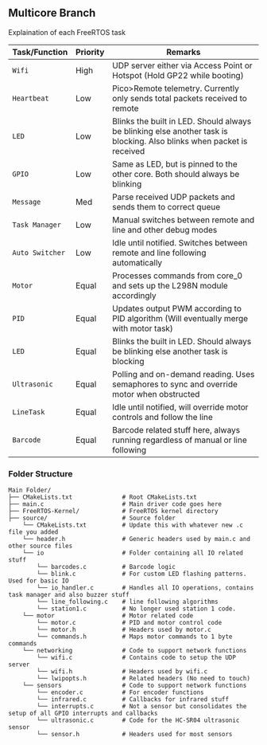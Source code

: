 ## Multicore Branch

Explaination of each FreeRTOS task

| **Task/Function**   | **Priority** | **Remarks**                                                                                          |
|---------------------|--------------|----------------------------------------------------------------------------------------------------------|
| `Wifi`              | High         | UDP server either via Access Point or Hotspot (Hold GP22 while booting)                                       |
| `Heartbeat`         | Low          | Pico>Remote telemetry. Currently only sends total packets received to remote    |
| `LED`               | Low          | Blinks the built in LED. Should always be blinking else another task is blocking. Also blinks when packet is received    |
| `GPIO`              | Low          | Same as LED, but is pinned to the other core. Both should always be blinking    |
| `Message`           | Med          | Parse received UDP packets and sends them to correct queue |
| `Task Manager`      | Low          | Manual switches between remote and line and other debug modes|
| `Auto Switcher`     | Low          | Idle until notified. Switches between remote and line following automatically   |
| `Motor`             | Equal        | Processes commands from core_0 and sets up the L298N module accordingly  |
| `PID`               | Equal        | Updates output PWM according to PID algorithm (Will eventually merge with motor task)|
| `LED`               | Equal        | Blinks the built in LED. Should always be blinking else another task is blocking    |
| `Ultrasonic`        | Equal        | Polling and on-demand reading. Uses semaphores to sync and override motor when obstructed    |
| `LineTask`          | Equal        | Idle until notified, will override motor controls and follow the line    |
| `Barcode`           | Equal        | Barcode related stuff here, always running regardless of manual or line following    |


### Folder Structure
    Main Folder/
    ├── CMakeLists.txt              # Root CMakeLists.txt
    ├── main.c                      # Main driver code goes here
    ├── FreeRTOS-Kernel/            # FreeRTOS kernel directory
    ├── source/                     # Source folder
        └── CMakeLists.txt          # Update this with whatever new .c file you added
        └── header.h                # Generic headers used by main.c and other source files
        └── io                      # Folder containing all IO related stuff
            └── barcodes.c          # Barcode logic
            └── blink.c             # For custom LED flashing patterns. Used for basic IO
            └── io_handler.c        # Handles all IO operations, contains task manager and also buzzer stuff
            └── line_following.c    # line following algorithms
            └── station1.c          # No longer used station 1 code.     
        └── motor                   # Motor related code
            └── motor.c             # PID and motor control code
            └── motor.h             # Headers used by motor.c
            └── commands.h          # Maps motor commands to 1 byte commands
        └── networking              # Code to support network functions
            └── wifi.c              # Contains code to setup the UDP server
            └── wifi.h              # Headers used by wifi.c
            └── lwipopts.h          # Related headers (No need to touch)
        └── sensors                 # Code to support network functions
            └── encoder.c           # For encoder functions
            └── infrared.c          # Callbacks for infrared stuff
            └── interrupts.c        # Not a sensor but consolidates the setup of all GPIO interrupts and callbacks
            └── ultrasonic.c        # Code for the HC-SR04 ultrasonic sensor
            └── sensor.h            # Headers used for most sensors



